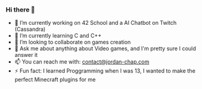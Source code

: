 ### Hi there 👋

<!--
**lebojo/LeBojo** is a ✨ _special_ ✨ repository because its `README.md` (this file) appears on your GitHub profile.

Here are some ideas to get you started:
-->

- 🔭 I’m currently working on 42 School and a AI Chatbot on Twitch (Cassandra)
- 🌱 I’m currently learning C and C++
- 👯 I’m looking to collaborate on games creation
- 💬 Ask me about anything about Video games, and I'm pretty sure I could answer it
- 📫 You can reach me with: contact@jordan-chap.com
- ⚡ Fun fact: I learned Proggramming when I was 13, I wanted to make the perfect Minecraft plugins for me

